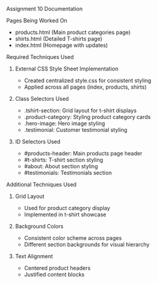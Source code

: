 Assignment 10 Documentation

Pages Being Worked On
- products.html (Main product categories page)
- shirts.html (Detailed T-shirts page)
- index.html (Homepage with updates)

Required Techniques Used
1. External CSS Style Sheet Implementation
   - Created centralized style.css for consistent styling
   - Applied across all pages (index, products, shirts)
   
2. Class Selectors Used
   - .tshirt-section: Grid layout for t-shirt displays
   - .product-category: Styling product category cards
   - .hero-image: Hero image styling
   - .testimonial: Customer testimonial styling
   
3. ID Selectors Used
   - #products-header: Main products page header
   - #t-shirts: T-shirt section styling
   - #about: About section styling
   - #testimonials: Testimonials section

Additional Techniques Used
1. Grid Layout
   - Used for product category display
   - Implemented in t-shirt showcase
   
2. Background Colors
   - Consistent color scheme across pages
   - Different section backgrounds for visual hierarchy
   
3. Text Alignment
   - Centered product headers
   - Justified content blocks